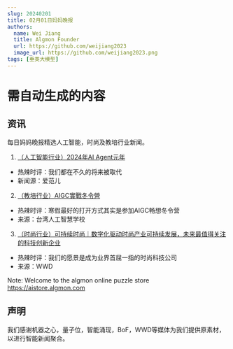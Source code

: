 ```yaml
---
slug: 20240201
title: 02月01日妈妈晚报
authors:
  name: Wei Jiang
  title: Algmon Founder
  url: https://github.com/weijiang2023
  image_url: https://github.com/weijiang2023.png
tags: [垂类大模型]
---
```


# 需自动生成的内容
## 资讯
每日妈妈晚报精选人工智能，时尚及教培行业新闻。

1. [（人工智能行业）2024年AI Agent元年](https://mp.weixin.qq.com/s/XDu4H-Ty9fa-7JBKmDbrfQ)
* 热辣时评：我们都在不久的将来被取代
* 新闻源：爱范儿

2. [（教培行业）AIGC實戰冬令營](https://aiacademy.tw/admission-winter2024-tc/)
* 热辣时评：寒假最好的打开方式其实是参加AIGC畅想冬令营
* 来源：台湾人工智慧学校

3. [（时尚行业）可持续时尚｜数字化驱动时尚产业可持续发展，未来最值得关注的科技创新企业](https://mp.weixin.qq.com/s/SYSfGfcFy_yNvpinMH3qxg)
* 热辣时评：我们的愿景是成为业界首屈一指的时尚科技公司
* 来源：WWD

Note: Welcome to the algmon online puzzle store https://aistore.algmon.com

## 声明

我们感谢机器之心，量子位，智能涌现，BoF，WWD等媒体为我们提供原素材，以进行智能新闻聚合。